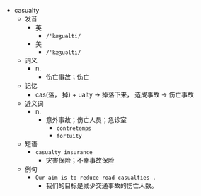 - casualty
  - 发音
    - 英
      - `/'kæʒuəlti/`
    - 美
      - `/'kæʒuəlti/`
  - 词义
    - n.
      - 伤亡事故；伤亡
  - 记忆
    - cas(落， 掉) + ualty → 掉落下来， 造成事故 → 伤亡事故
  - 近义词
    - n.
      - 意外事故；伤亡人员；急诊室
        - `contretemps`
        - `fortuity`
  - 短语
    - `casualty insurance`
      - 灾害保险；不幸事故保险 
  - 例句
    - `Our aim is to reduce road casualties .`
      - 我们的目标是减少交通事故的伤亡人数。


